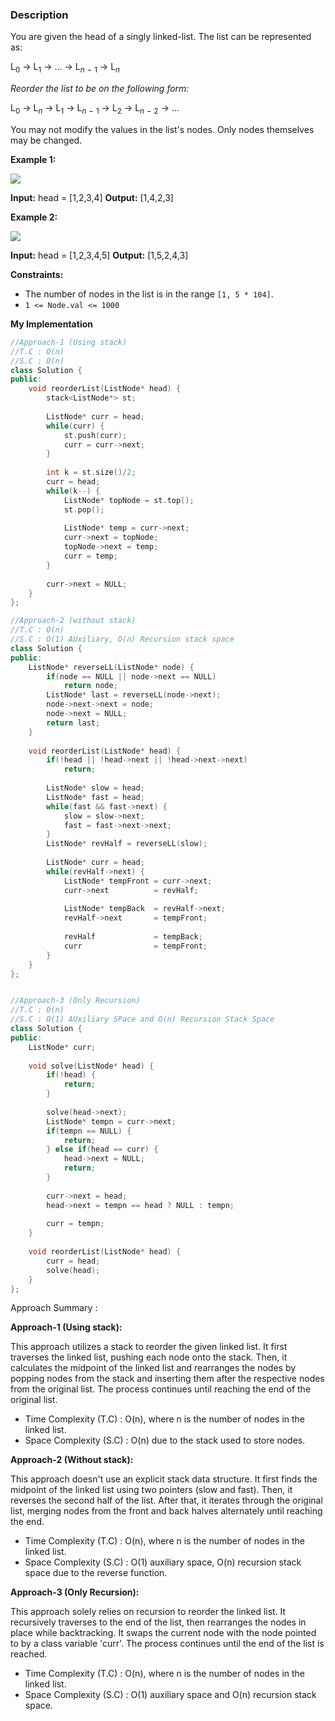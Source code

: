 ### Description

You are given the head of a singly linked-list. The list can be represented as:

L$_0$  → L$_1$  → … → L$_n$ $_-$ $_1$   → L$_n$ 

_Reorder the list to be on the following form:_

L$_0$ → L$_n$ → L$_1$ → L$_n$ $_-$ $_1$ → L$_2$ → L$_n$ $_-$ $_2$ → …

You may not modify the values in the list's nodes. Only nodes themselves may be changed.

**Example 1:**

![](https://assets.leetcode.com/uploads/2021/03/04/reorder1linked-list.jpg)

**Input:** head = [1,2,3,4]
**Output:** [1,4,2,3]

**Example 2:**

![](https://assets.leetcode.com/uploads/2021/03/09/reorder2-linked-list.jpg)

**Input:** head = [1,2,3,4,5]
**Output:** [1,5,2,4,3]

**Constraints:**

- The number of nodes in the list is in the range `[1, 5 * 104]`.
- `1 <= Node.val <= 1000`

**My Implementation**

```cpp
//Approach-1 (Using stack)
//T.C : O(n)
//S.C : O(n)
class Solution {
public:
    void reorderList(ListNode* head) {
        stack<ListNode*> st;
        
        ListNode* curr = head;
        while(curr) {
            st.push(curr);
            curr = curr->next;
        }
        
        int k = st.size()/2;
        curr = head;
        while(k--) {
            ListNode* topNode = st.top();
            st.pop();
            
            ListNode* temp = curr->next;
            curr->next = topNode;
            topNode->next = temp;
            curr = temp;
        }
        
        curr->next = NULL;
    }
};

//Approach-2 (without stack)
//T.C : O(n)
//S.C : O(1) AUxiliary, O(n) Recursion stack space
class Solution {
public:
    ListNode* reverseLL(ListNode* node) {
        if(node == NULL || node->next == NULL)
            return node;
        ListNode* last = reverseLL(node->next);
        node->next->next = node;
        node->next = NULL;
        return last;
    }
    
    void reorderList(ListNode* head) {
        if(!head || !head->next || !head->next->next)
            return;
        
        ListNode* slow = head;
        ListNode* fast = head;
        while(fast && fast->next) {
            slow = slow->next;
            fast = fast->next->next;
        }
        ListNode* revHalf = reverseLL(slow);
        
        ListNode* curr = head;
        while(revHalf->next) {
            ListNode* tempFront = curr->next;
            curr->next          = revHalf;
            
            ListNode* tempBack  = revHalf->next;
            revHalf->next       = tempFront;
            
            revHalf             = tempBack;
            curr                = tempFront;
        }
    }
};


//Approach-3 (Only Recursion)
//T.C : O(n)
//S.C : O(1) AUxiliary SPace and O(n) Recursion Stack Space
class Solution {
public:
    ListNode* curr;
    
    void solve(ListNode* head) {
        if(!head) {
            return;
        }
        
        solve(head->next);
        ListNode* tempn = curr->next;
        if(tempn == NULL) {
            return;
        } else if(head == curr) {
            head->next = NULL;
            return;
        }
        
        curr->next = head;
        head->next = tempn == head ? NULL : tempn;
        
        curr = tempn;
    }
    
    void reorderList(ListNode* head) {
        curr = head;
        solve(head);
    }
};
```

Approach Summary : 

**Approach-1 (Using stack):**

This approach utilizes a stack to reorder the given linked list. It first traverses the linked list, pushing each node onto the stack. Then, it calculates the midpoint of the linked list and rearranges the nodes by popping nodes from the stack and inserting them after the respective nodes from the original list. The process continues until reaching the end of the original list.

- Time Complexity (T.C) : O(n), where n is the number of nodes in the linked list.
- Space Complexity (S.C) : O(n) due to the stack used to store nodes.

**Approach-2 (Without stack):**

This approach doesn't use an explicit stack data structure. It first finds the midpoint of the linked list using two pointers (slow and fast). Then, it reverses the second half of the list. After that, it iterates through the original list, merging nodes from the front and back halves alternately until reaching the end.

- Time Complexity (T.C) : O(n), where n is the number of nodes in the linked list.
- Space Complexity (S.C) : O(1) auxiliary space, O(n) recursion stack space due to the reverse function.

**Approach-3 (Only Recursion):**

This approach solely relies on recursion to reorder the linked list. It recursively traverses to the end of the list, then rearranges the nodes in place while backtracking. It swaps the current node with the node pointed to by a class variable 'curr'. The process continues until the end of the list is reached.

- Time Complexity (T.C) : O(n), where n is the number of nodes in the linked list.
- Space Complexity (S.C) : O(1) auxiliary space and O(n) recursion stack space.



